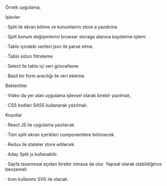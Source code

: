 Örnek uygulama;

İşlevler

· Split ile ekran bölme ve konumlarını store a yazdırma

· Split konum değişimlerini browser storage alanına kaydetme işlemi

· Tablo içindeki verileri json ile parse etme.

· Tablo sütun filtreleme

· Select ile tablo içi veri güncelleme

· Basit bir form aracılığı ile veri ekleme.

Beklentiler

· Video da yer alan uygulama işlevsel olarak birebir yazılmalı,

· CSS kodları SASS kullanarak yazılmalı.

Koşullar

· React JS ile uygulama yazılacak.

· Tüm split ekran içerikleri componentlere bölünecek

· Redux ile stateler store edilecek.

· Aday Split js kullanabilir.

· Sayfa tasarımsal açıdan birebir olmasa da olur. Yapısal olarak olabildiğince benzemeli

· Icon kullanımı SVG ile olacak.
